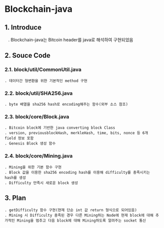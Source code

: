 # Blockchain-java

## 1. Introduce
    . Blockchain-java는 Bitcoin header를 java로 해석하여 구현되었음


## 2. Souce Code
### 2.1. block/util/CommonUtil.java
    . 데이터간 형변환을 위한 기본적인 method 구현

### 2.2. block/util/SHA256.java
    . byte 배열을 sha256 hash로 encoding해주는 함수(외부 소스 참조)

### 2.3. block/core/Block.java
    . Bitcoin block에 기반한 java converting block Class
    . version, previousblockHash, merkleHash, time, bits, nonce 등 6개 field 정보 포함
    . Genesis Block 생성 함수

### 2.4. block/core/Mining.java
    . Mining을 위한 기본 함수 구현
    . Block 값을 이용한 sha256 encoding hash를 이용해 difficulty를 충족시키는 hash를 생성
    . Difficulty 만족시 새로운 block 생성


## 3. Plan
    . getDifficulty 함수 구현(현재 단순 int 값 return 형식으로 되어있음)
    . Mining 시 Difficulty 충족된 경우 다른 Mining하는 Node에 현재 block에 대해 추가적인 Mining을 멈추고 다음 block에 대해 Mining하도록 알려주는 socket 통신 
